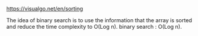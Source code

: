 https://visualgo.net/en/sorting

The idea of binary search is to use the information that the array is sorted and reduce the time complexity to O(Log n).
binary search : O(Log n).
